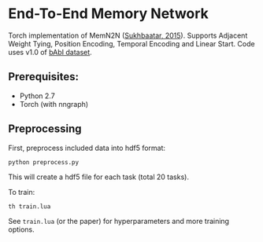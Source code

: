 # End-To-End Memory Network

Torch implementation of MemN2N ([Sukhbaatar, 2015](https://arxiv.org/pdf/1503.08895v5.pdf)). Supports Adjacent Weight Tying, Position Encoding, Temporal Encoding and Linear Start. Code uses v1.0 of [bAbI dataset](https://research.fb.com/projects/babi/).

## Prerequisites:
- Python 2.7
- Torch (with nngraph)

## Preprocessing
First, preprocess included data into hdf5 format:
```
python preprocess.py
```
This will create a hdf5 file for each task (total 20 tasks).

To train:
```
th train.lua
```
See `train.lua` (or the paper) for hyperparameters and more training options.
